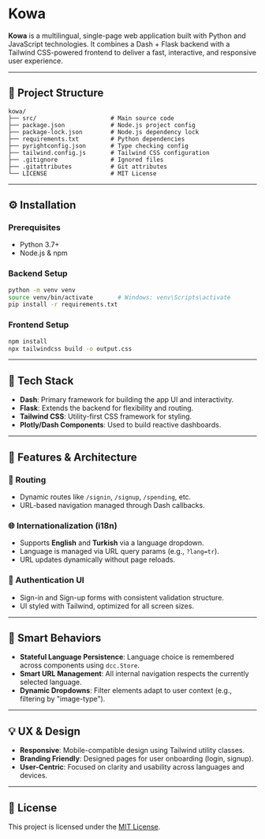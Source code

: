 # Kowa

**Kowa** is a multilingual, single-page web application built with Python and JavaScript technologies. It combines a Dash + Flask backend with a Tailwind CSS-powered frontend to deliver a fast, interactive, and responsive user experience.

---

## 📁 Project Structure

```
kowa/
├── src/                     # Main source code
├── package.json             # Node.js project config
├── package-lock.json        # Node.js dependency lock
├── requirements.txt         # Python dependencies
├── pyrightconfig.json       # Type checking config
├── tailwind.config.js       # Tailwind CSS configuration
├── .gitignore               # Ignored files
├── .gitattributes           # Git attributes
└── LICENSE                  # MIT License
```

---

## ⚙️ Installation

### Prerequisites

* Python 3.7+
* Node.js & npm

### Backend Setup

```bash
python -m venv venv
source venv/bin/activate       # Windows: venv\Scripts\activate
pip install -r requirements.txt
```

### Frontend Setup

```bash
npm install
npx tailwindcss build -o output.css
```

---

## 🧰 Tech Stack

* **Dash**: Primary framework for building the app UI and interactivity.
* **Flask**: Extends the backend for flexibility and routing.
* **Tailwind CSS**: Utility-first CSS framework for styling.
* **Plotly/Dash Components**: Used to build reactive dashboards.

---

## 🧩 Features & Architecture

### 🧭 Routing

* Dynamic routes like `/signin`, `/signup`, `/spending`, etc.
* URL-based navigation managed through Dash callbacks.

### 🌐 Internationalization (i18n)

* Supports **English** and **Turkish** via a language dropdown.
* Language is managed via URL query params (e.g., `?lang=tr`).
* URL updates dynamically without page reloads.

### 🔐 Authentication UI

* Sign-in and Sign-up forms with consistent validation structure.
* UI styled with Tailwind, optimized for all screen sizes.

---

## 🧠 Smart Behaviors

* **Stateful Language Persistence**: Language choice is remembered across components using `dcc.Store`.
* **Smart URL Management**: All internal navigation respects the currently selected language.
* **Dynamic Dropdowns**: Filter elements adapt to user context (e.g., filtering by "image-type").

---

## 💡 UX & Design

* **Responsive**: Mobile-compatible design using Tailwind utility classes.
* **Branding Friendly**: Designed pages for user onboarding (login, signup).
* **User-Centric**: Focused on clarity and usability across languages and devices.

---

## 📄 License

This project is licensed under the [MIT License](LICENSE).

